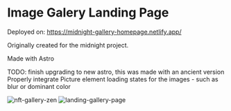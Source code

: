 # Image Galery Landing Page


Deployed on: 
https://midnight-gallery-homepage.netlify.app/

Originally created for the midnight project.

Made with Astro

TODO:
finish upgrading to new astro, this was made with an ancient version
Properly integrate Picture element loading states for the images - such as blur or dominant color

 ![nft-gallery-zen](https://github.com/user-attachments/assets/7ec5c3f3-da89-415a-9216-5a2e77cfbae9)
![landing-gallery-page](https://github.com/user-attachments/assets/0005b20e-55f1-4506-b6b3-c85d8f4c6595)
